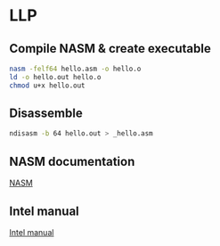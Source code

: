 # LLP

## Compile NASM & create executable

```sh
nasm -felf64 hello.asm -o hello.o
ld -o hello.out hello.o
chmod u+x hello.out
```

## Disassemble

```sh
ndisasm -b 64 hello.out > _hello.asm
```

## NASM documentation

[NASM](https://www.nasm.us/doc/)

## Intel manual

[Intel manual](https://www.intel.com/content/www/us/en/architecture-and-technology/64-ia-32-architectures-software-developer-vol-3a-part-1-manual.html)
